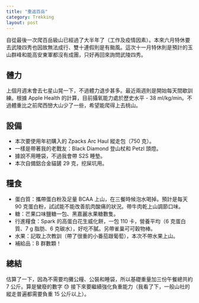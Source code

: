 ```yaml
---
title: "重返百岳"
category: Trekking
layout: post
---
```


自從最後一次爬百岳級山已經過了大半年了（工作及疫情因素）。本來六月特休要去武陵四秀也因故無法成行、雙十連假則是有颱風。這次十一月特休則是預計的玉山群峰和能高安東軍都沒有成團，只好再回來詢問武陵四秀。

## 體力

上個月週末會去七星山晃一下，不過體力退步甚多。最近兩週則是開始每天間歇訓練。根據 Apple Health 的計算，目前攝氧能力處於歷史水平 - 38 ml/kg/min。不過體重比之前爬西巒大山少了一些，希望能爬得上去桃山。

## 設備

- 本次要使用年初購入的 Zpacks Arc Haul 縱走包（750 克）。
- 一樣是帶著我的老戰友：Black Diamond 登山杖和 Petzl 頭燈。
- 據說不用睡袋，不過我會帶 S2S 睡墊。
- 本次自備鋁合金貓鏟 29 克，挖屎坑用。

## 糧食

- 蛋白質：攜帶蛋白粉及足量 BCAA 上山，在三餐時候泡水喝掉。預計是每天 90 克蛋白粉，試試能不能改善肌肉酸痛的狀況。帶牛肉乾上山調節口味。
- 糖：芒果口味鹽糖一包、黑嘉麗水果糖數隻。
- 行進糧食：Spark 的高蛋白花生威化餅，一包 110 卡，營養平均（6 克蛋白質、7 g 脂肪、6 克碳水），好吃不膩。另帶雀巢可可穀物棒。
- 水果：記取上次教訓（帶了很重的小番茄跟葡萄），本次不帶水果上山。
- 補給品：B 群數顆！

## 總結

估算了一下，因為不需要均攤公糧、公裝和睡袋，所以基礎重量加三份午餐總共約 7 公斤。算是蠻廢的數字 😓 接下來要繼續強化負重能力（我看了下，一般山社的縱走普遍都需要負重 15 公斤以上）。
